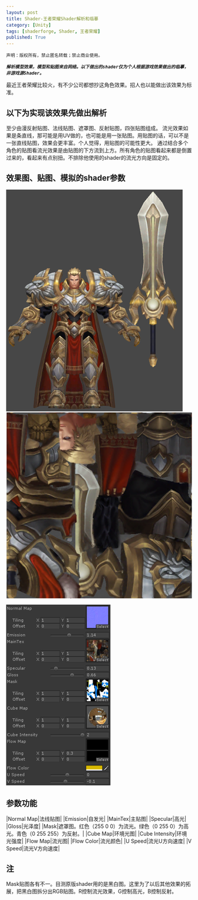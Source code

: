 ```yaml
---
layout: post
title: Shader-王者荣耀Shader解析和临摹
category: [Unity]
tags: [shaderforge, Shader, 王者荣耀]
published: True
---
```



`声明：版权所有，禁止匿名转载；禁止商业使用。`


***`解析模型效果，模型和贴图来自网络。以下做出的shader仅为个人根据游戏效果做出的临摹，非游戏源Shader。`***

最近王者荣耀比较火，有不少公司都想抄这角色效果。招人也以能做出该效果为标准。


## 以下为实现该效果先做出解析 ##
至少由漫反射贴图、法线贴图、遮罩图、反射贴图，四张贴图组成。
流光效果如果是条直线，那可能是用UV做的，也可能是用一张贴图。用贴图的话，可以不是一张直线贴图，效果会更丰富。个人觉得，用贴图的可能性更大。
通过结合多个角色的贴图看流光效果是由贴图的下方流到上方。所有角色的贴图看起来都是倒置过来的，看起来有点别扭。不排除他使用的shader的流光方向是固定的。


## 效果图、贴图、模拟的shader参数 ##
<left>
	<img src="/public/img/Shader-王者荣耀/1.png">
	<img src="/public/img/Shader-王者荣耀/2.png">
	</left>
<p></p>
<left>
	<img src="/public/img/Shader-王者荣耀/3.png">
	</left>
	
	
## 参数功能 ##

|Normal Map|法线贴图|
|Emission|自发光|
|MainTex|主贴图|
|Specular|高光|
|Gloss|光泽度|
|Mask|遮罩图。红色（255 0 0）为流光。绿色（0 255 0）为高光。青色（0 255 255）为反射。|
|Cube Map|环境光图|
|Cube Intensity|环境光强度|
|Flow Map|流光图|
|Flow Color|流光颜色|
|U Speed|流光U方向速度|
|V Speed|流光V方向速度|


## 注 ##
Mask贴图各有不一。目测原版shader用的是黑白图。这里为了以后其他效果的拓展，把黑白图拆分出RGB贴图。R控制流光效果，G控制高光，B控制反射。


